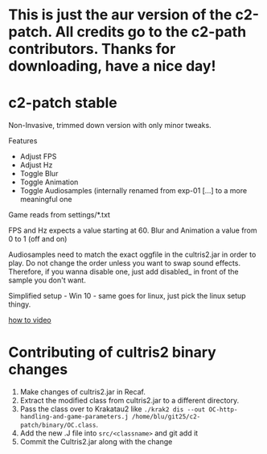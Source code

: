 # This is just the aur version of the c2-patch. All credits go to the c2-path contributors. Thanks for downloading, have a nice day!
# c2-patch stable

Non-Invasive, trimmed down version with only minor tweaks. 

Features
- Adjust FPS
- Adjust Hz
- Toggle Blur
- Toggle Animation
- Toggle Audiosamples (internally renamed from exp-01 [...] to a more meaningful one

Game reads from settings/*.txt

FPS and Hz expects a value starting at 60.
Blur and Animation a value from 0 to 1 (off and on)

Audiosamples need to match the exact oggfile in the cultris2.jar in order to play. Do not change the order unless you want to swap sound effects.
Therefore, if you wanna disable one, just add disabled_ in front of the sample you don't want.

Simplified setup - Win 10 - same goes for linux, just pick the linux setup thingy.

[how to video](https://github.com/zDEFz/c2-patch/raw/stable/setup/c2-setup-w10.mp4)

# Contributing of cultris2 binary changes

1. Make changes of cultris2.jar in Recaf.
2. Extract the modified class from cultris2.jar to a different directory.
3. Pass the class over to Krakatau2 like `./krak2 dis --out OC-http-handling-and-game-parameters.j /home/blu/git25/c2-patch/binary/OC.class`.
4. Add the new .J file into `src/<classname>` and git add it
5. Commit the Cultris2.jar along with the change

